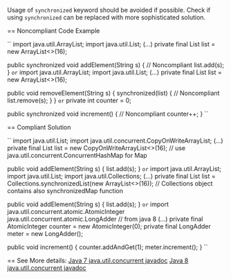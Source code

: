 Usage of ``synchronized`` keyword should be avoided if possible. Check if using ``synchronized`` can be replaced with more sophisticated solution.

== Noncompliant Code Example

``
import java.util.ArrayList;
import java.util.List;
(...)
private final List<String> list = new ArrayList<>(16);

public synchronized void addElement(String s) { // Noncompliant
	list.add(s);
}
``
or
``
import java.util.ArrayList;
import java.util.List;
(...)
private final List<String> list = new ArrayList<>(16);

public void removeElement(String s) {
	synchronized(list) { // Noncompliant
		list.remove(s);
	}
}
``
or
``
private int counter = 0;

public synchronized void increment() { // Noncompliant
	counter++;
}
``

== Compliant Solution

``
import java.util.List;
import java.util.concurrent.CopyOnWriteArrayList;
(...)
private final List<String> list = new CopyOnWriteArrayList<>(16);
// use java.util.concurrent.ConcurrentHashMap for Map

public void addElement(String s) {
	list.add(s);
}
``
or
``
import java.util.ArrayList;
import java.util.List;
import java.util.Collections;
(...)
private final List<String> list = Collections.synchronizedList(new ArrayList<>(16));
// Collections object contains also synchronizedMap function

public void addElement(String s) {
	list.add(s);
}
``
or
``
import java.util.concurrent.atomic.AtomicInteger
java.util.concurrent.atomic.LongAdder // from java 8
(...)
private final AtomicInteger counter = new AtomicInteger(0);
private final LongAdder meter = new LongAdder();

public void increment() {
	counter.addAndGet(1);
	meter.increment();
}
``

== See
More details:
[Java 7 java.util.concurrent javadoc](https://docs.oracle.com/javase/7/docs/api/java/util/concurrent/package-summary.html)
[Java 8 java.util.concurrent javadoc](https://docs.oracle.com/javase/8/docs/api/java/util/concurrent/package-summary.html)